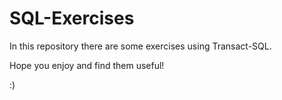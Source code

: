 # SQL-Exercises

In this repository there are some exercises using Transact-SQL.

Hope you enjoy and find them useful!

:)
